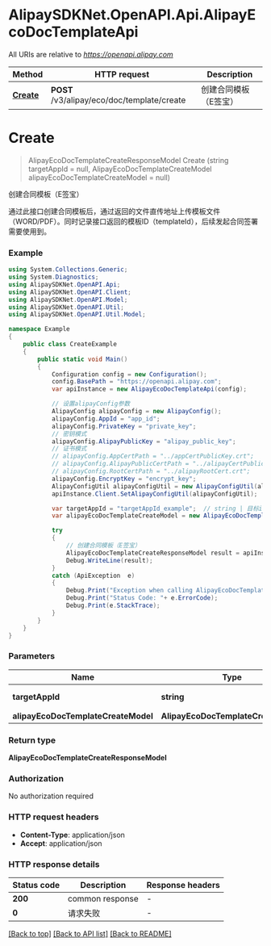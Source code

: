 # AlipaySDKNet.OpenAPI.Api.AlipayEcoDocTemplateApi

All URIs are relative to *https://openapi.alipay.com*

Method | HTTP request | Description
------------- | ------------- | -------------
[**Create**](AlipayEcoDocTemplateApi.md#create) | **POST** /v3/alipay/eco/doc/template/create | 创建合同模板（E签宝）


<a name="create"></a>
# **Create**
> AlipayEcoDocTemplateCreateResponseModel Create (string targetAppId = null, AlipayEcoDocTemplateCreateModel alipayEcoDocTemplateCreateModel = null)

创建合同模板（E签宝）

通过此接口创建合同模板后，通过返回的文件直传地址上传模板文件（WORD/PDF）。同时记录接口返回的模板ID（templateId），后续发起合同签署需要使用到。

### Example
```csharp
using System.Collections.Generic;
using System.Diagnostics;
using AlipaySDKNet.OpenAPI.Api;
using AlipaySDKNet.OpenAPI.Client;
using AlipaySDKNet.OpenAPI.Model;
using AlipaySDKNet.OpenAPI.Util;
using AlipaySDKNet.OpenAPI.Util.Model;

namespace Example
{
    public class CreateExample
    {
        public static void Main()
        {
            Configuration config = new Configuration();
            config.BasePath = "https://openapi.alipay.com";
            var apiInstance = new AlipayEcoDocTemplateApi(config);

            // 设置alipayConfig参数
            AlipayConfig alipayConfig = new AlipayConfig();
            alipayConfig.AppId = "app_id";
            alipayConfig.PrivateKey = "private_key";
            // 密钥模式
            alipayConfig.AlipayPublicKey = "alipay_public_key";
            // 证书模式
            // alipayConfig.AppCertPath = "../appCertPublicKey.crt";
            // alipayConfig.AlipayPublicCertPath = "../alipayCertPublicKey_RSA2.crt";
            // alipayConfig.RootCertPath = "../alipayRootCert.crt";
            alipayConfig.EncryptKey = "encrypt_key";
            AlipayConfigUtil alipayConfigUtil = new AlipayConfigUtil(alipayConfig);
            apiInstance.Client.SetAlipayConfigUtil(alipayConfigUtil);

            var targetAppId = "targetAppId_example";  // string | 目标isv应用ID (optional) 
            var alipayEcoDocTemplateCreateModel = new AlipayEcoDocTemplateCreateModel(); // AlipayEcoDocTemplateCreateModel |  (optional) 

            try
            {
                // 创建合同模板（E签宝）
                AlipayEcoDocTemplateCreateResponseModel result = apiInstance.Create(targetAppId, alipayEcoDocTemplateCreateModel);
                Debug.WriteLine(result);
            }
            catch (ApiException  e)
            {
                Debug.Print("Exception when calling AlipayEcoDocTemplateApi.Create: " + e.Message );
                Debug.Print("Status Code: "+ e.ErrorCode);
                Debug.Print(e.StackTrace);
            }
        }
    }
}
```

### Parameters

Name | Type | Description  | Notes
------------- | ------------- | ------------- | -------------
 **targetAppId** | **string**| 目标isv应用ID | [optional] 
 **alipayEcoDocTemplateCreateModel** | **AlipayEcoDocTemplateCreateModel**|  | [optional] 

### Return type

**AlipayEcoDocTemplateCreateResponseModel**

### Authorization

No authorization required

### HTTP request headers

 - **Content-Type**: application/json
 - **Accept**: application/json


### HTTP response details
| Status code | Description | Response headers |
|-------------|-------------|------------------|
| **200** | common response |  -  |
| **0** | 请求失败 |  -  |

[[Back to top]](#) [[Back to API list]](../README.md#documentation-for-api-endpoints) [[Back to README]](../README.md)

